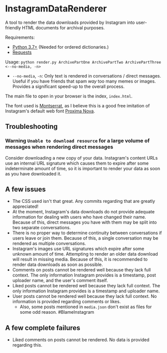 # InstagramDataRenderer
A tool to render the data downloads provided by Instagram into user-friendly HTML documents for archival purposes.

Requirements:
 - [Python 3.7+](https://www.python.org/downloads/) (Needed for ordered dictionaries.)
 - [Requests](https://2.python-requests.org/en/master/)

Usage: `python render.py ArchivePartOne ArchivePartTwo ArchivePartThree <--no-media, -n>`
 - `--no-media`, `-n`: Only text is rendered in conversations / direct messages. Useful if you have friends that spam *way* too many memes or images. Provides a significant speed-up to the overall process.

The main file to open in your browser is the index, `index.html`.

The font used is [Montserrat](https://fonts.google.com/specimen/Montserrat), as I believe this is a good free imitation of Instagram's default web font [Proxima Nova](https://fonts.adobe.com/fonts/proxima-nova).

## Troubleshooting

### Warning `Unable to download resource` for a large volume of messages when rendering direct messages

Consider downloading a new copy of your data. Instagram's content URLs use an internal URL signature which causes them to expire after some indeterminate amount of time, so it is important to render your data as soon as you have downloaded it.

## A few issues

 - The CSS used isn't that great. Any commits regarding that are greatly appreciated!
 - At the moment, Instagram's data downloads do not provide adequate information for dealing with users who have changed their name. Because of this, direct messages you have with them may be split into two separate conversations.
 - There is no proper way to determine continuity between conversations if users leave or join them. Because of this, a single conversation may be rendered as multiple conversations.
 - Instagram's images use URL signatures which expire after some unknown amount of time. Attempting to render an older data download will result in missing media. Because of this, it is recommended to render data downloads as soon as possible.
 - Comments on posts cannot be rendered well because they lack full context. The only information Instagram provides is a timestamp, post uploader name, and the user's comment itself.
 - Liked posts cannot be rendered well because they lack full context. The only information Instagram provides is a timestamp and uploader name.
 - User posts cannot be rendered well because they lack full context. No information is provided regarding comments or likes.
   - Also, some posts mentioned in `media.json` don't exist as files for some odd reason. #BlameInstagram

## A few complete failures

 - Liked comments on posts cannot be rendered. No data is provided regarding this.